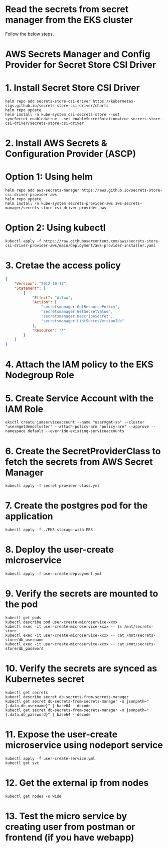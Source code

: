 # Read the secrets from secret manager from the EKS cluster

Follow the below steps.

# AWS Secrets Manager and Config Provider for Secret Store CSI Driver

# 1. Install Secret Store CSI Driver
```console
helm repo add secrets-store-csi-driver https://kubernetes-sigs.github.io/secrets-store-csi-driver/charts
helm repo update
helm install -n kube-system csi-secrets-store --set syncSecret.enabled=true --set enableSecretRotation=true secrets-store-csi-driver/secrets-store-csi-driver 
```
# 2. Install AWS Secrets & Configuration Provider (ASCP)

# Option 1: Using helm
```console
helm repo add aws-secrets-manager https://aws.github.io/secrets-store-csi-driver-provider-aws
helm repo update
helm install -n kube-system secrets-provider-aws aws-secrets-manager/secrets-store-csi-driver-provider-aws
```
# Option 2: Using kubectl
```console
kubectl apply -f https://raw.githubusercontent.com/aws/secrets-store-csi-driver-provider-aws/main/deployment/aws-provider-installer.yaml
```
# 3. Cretae the access policy
```json
{
    "Version": "2012-10-17",
    "Statement": [
        {
            "Effect": "Allow",
            "Action": [
                "secretsmanager:GetResourcePolicy",
                "secretsmanager:GetSecretValue",
                "secretsmanager:DescribeSecret",
                "secretsmanager:ListSecretVersionIds"
            ],
            "Resource": "*"
        }
    ]
}
```
# 4. Attach the IAM policy to the EKS Nodegroup Role 
# 5. Create Service Account with the IAM Role
```console
eksctl create iamserviceaccount --name "usermgmt-sa" --cluster "usermgmtdemocluster" --attach-policy-arn "policy-arn" --approve --namespace default --override-existing-serviceaccounts
```

# 6. Create the SecretProviderClass to fetch the secrets from AWS Secret Manager
```console
kubectl apply -f secret-provider-class.yml
```
# 7. Create the postgres pod for the application
```console
kubectl apply -f ./EKS-storage-with-EBS
```

# 8. Deploy the user-create microservice
```console
kubectl apply -f user-create-deployment.yml
```
# 9. Verify the secrets are mounted to the pod
```console
kubectl get pods
kubectl describe pod user-create-microservice-xxxx
kubectl exec -it user-create-microservice-xxxx -- ls /mnt/secrets-store
kubectl exec -it user-create-microservice-xxxx -- cat /mnt/secrets-store/db_username
kubectl exec -it user-create-microservice-xxxx -- cat /mnt/secrets-store/db_password
```
# 10. Verify the secrets are synced as Kubernetes secret
```console
kubectl get secrets
kubectl describe secret db-secrets-from-secrets-manager
kubectl get secret db-secrets-from-secrets-manager -o jsonpath="{.data.db_username}" | base64 --decode
kubectl get secret db-secrets-from-secrets-manager -o jsonpath="{.data.db_password}" | base64 --decode
```
# 11. Expose the user-create microservice using nodeport service
```console
kubectl apply -f user-create-service.yml
kubectl get svc
```
# 12. Get the external ip from nodes
```console
kubectl get nodes -o wide
```
# 13. Test the micro service by creating user from postman or frontend (if you have webapp)


